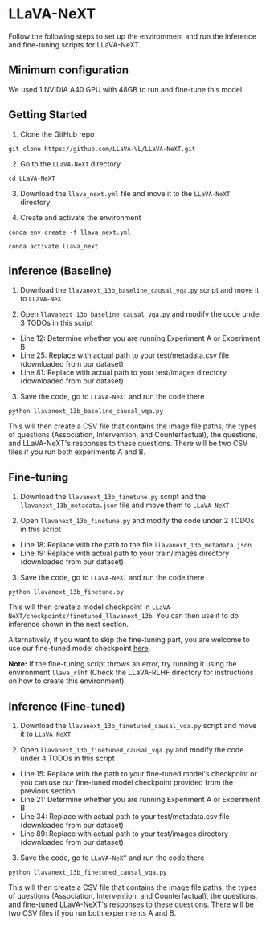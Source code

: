 # LLaVA-NeXT

Follow the following steps to set up the enviromment and run the inference and fine-tuning scripts for LLaVA-NeXT. 

## Minimum configuration

We used 1 NVIDIA A40 GPU with 48GB to run and fine-tune this model.

## Getting Started

1. Clone the GitHub repo

``git clone https://github.com/LLaVA-VL/LLaVA-NeXT.git``

2. Go to the ``LLaVA-NeXT`` directory
   
``cd LLaVA-NeXT``

3. Download the ``llava_next.yml`` file and move it to the ``LLaVA-NeXT`` directory

4. Create and activate the environment

``conda env create -f llava_next.yml``

``conda activate llava_next``

## Inference (Baseline)

1. Download the ``llavanext_13b_baseline_causal_vqa.py`` script and move it to ``LLaVA-NeXT``

2. Open ``llavanext_13b_baseline_causal_vqa.py`` and modify the code under 3 TODOs in this script

- Line 12: Determine whether you are running Experiment A or Experiment B
- Line 25: Replace with actual path to your test/metadata.csv file (downloaded from our dataset)
- Line 81: Replace with actual path to your test/images directory (downloaded from our dataset)

3. Save the code, go to ``LLaVA-NeXT`` and run the code there

``python llavanext_13b_baseline_causal_vqa.py``

This will then create a CSV file that contains the image file paths, the types of questions (Association, Intervention, and Counterfactual), the questions, and LLaVA-NeXT's responses to these questions. There will be two CSV files if you run both experiments A and B.

## Fine-tuning

1. Download the ``llavanext_13b_finetune.py`` script and the ``llavanext_13b_metadata.json`` file and move them to ``LLaVA-NeXT``

2. Open ``llavanext_13b_finetune.py`` and modify the code under 2 TODOs in this script

- Line 18: Replace with the path to the file ``llavanext_13b_metadata.json``
- Line 19: Replace with actual path to your train/images directory (downloaded from our dataset)

3. Save the code, go to ``LLaVA-NeXT`` and run the code there

``python llavanext_13b_finetune.py``

This will then create a model checkpoint in ``LLaVA-NeXT/checkpoints/finetuned_llavanext_13b``. You can then use it to do inference shown in the next section.

Alternatively, if you want to skip the fine-tuning part, you are welcome to use our fine-tuned model checkpoint [here](https://drive.google.com/drive/folders/1etsh_oRnGIvrFv3_Lz2aZ0pZ5kRoeFfM?usp=sharing).

**Note:** If the fine-tuning script throws an error, try running it using the environment ``llava_rlhf`` (Check the LLaVA-RLHF directory for instructions on how to create this environment).

## Inference (Fine-tuned)

1. Download the ``llavanext_13b_finetuned_causal_vqa.py`` script and move it to ``LLaVA-NeXT``

2. Open ``llavanext_13b_finetuned_causal_vqa.py`` and modify the code under 4 TODOs in this script

- Line 15: Replace with the path to your fine-tuned model's checkpoint or you can use our fine-tuned model checkpoint provided from the previous section
- Line 21: Determine whether you are running Experiment A or Experiment B
- Line 34: Replace with actual path to your test/metadata.csv file (downloaded from our dataset)
- Line 89: Replace with actual path to your test/images directory (downloaded from our dataset)

3. Save the code, go to ``LLaVA-NeXT`` and run the code there

``python llavanext_13b_finetuned_causal_vqa.py``

This will then create a CSV file that contains the image file paths, the types of questions (Association, Intervention, and Counterfactual), the questions, and fine-tuned LLaVA-NeXT's responses to these questions. There will be two CSV files if you run both experiments A and B.

